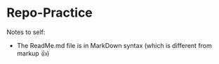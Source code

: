 Repo-Practice
=============

Notes to self:
 - The ReadMe.md file is in MarkDown syntax (which is different from markup :+1:)
 
